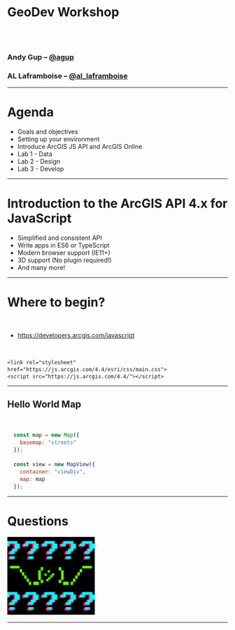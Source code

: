 
# GeoDev Workshop

<br>
<br>

### Andy Gup – [@agup](https://twitter.com/agup)
### AL Laframboise – [@al_laframboise](https://twitter.com/al_laframboise)

---

# Agenda

- Goals and objectives
- Setting up your environment
- Introduce ArcGIS JS API and ArcGIS Online
- Lab 1 - Data
- Lab 2 - Design
- Lab 3 - Develop

---

# Introduction to the ArcGIS API 4.x for JavaScript

- Simplified and consistent API <!-- .element: class="fragment" data-fragment-index="1" -->
- Write apps in ES6 or TypeScript <!-- .element: class="fragment" data-fragment-index="1" -->
- Modern browser support (IE11+) <!-- .element: class="fragment" data-fragment-index="1" -->
- 3D support (No plugin required!) <!-- .element: class="fragment" data-fragment-index="1" -->
- And many more! <!-- .element: class="fragment" data-fragment-index="1" -->

---

# Where to begin?

<br>

- https://developers.arcgis.com/javascript

<br>

```
<link rel="stylesheet" href="https://js.arcgis.com/4.4/esri/css/main.css">
<script src="https://js.arcgis.com/4.4/"></script>
```

---

## Hello World Map

<br>

```js
  const map = new Map({
    basemap: "streets"
  });

  const view = new MapView({
    container: "viewDiv",  
    map: map               
  });

```

---

# Questions

![questions](./images/questions.gif)


---
